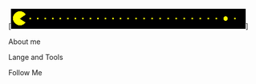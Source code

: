 [![Header](https://github.com/Mmirabbos/mmirabbos/blob/main/assets/212284158-e840e285-664b-44d7-b79b-e264b5e54825.gif)]

About me

Lange and Tools

Follow Me